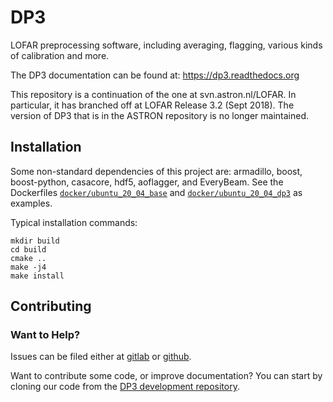 # DP3
LOFAR preprocessing software, including averaging, flagging, various kinds of calibration and more.

The DP3 documentation can be found at: https://dp3.readthedocs.org

This repository is a continuation of the one at svn.astron.nl/LOFAR. In particular, it has branched off at LOFAR Release 3.2 (Sept 2018). The version of DP3 that is in the ASTRON repository is no longer maintained.

## Installation
Some non-standard dependencies of this project are: armadillo, boost, boost-python, casacore, hdf5, aoflagger, and EveryBeam. See the Dockerfiles [`docker/ubuntu_20_04_base`](docker/ubuntu_20_04_base) and [`docker/ubuntu_20_04_dp3`](docker/ubuntu_20_04_dp3) as examples.

Typical installation commands:
```
mkdir build
cd build
cmake ..
make -j4
make install
```
## Contributing

### Want to Help?

Issues can be filed either at [gitlab](https://git.astron.nl/RD/DP3) or [github](https://github.com/lofar-astron/DP3).

Want to contribute some code, or improve documentation? You can start by cloning our code from the [DP3 development repository](https://git.astron.nl/RD/DP3).